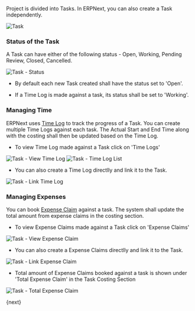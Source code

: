 Project is divided into Tasks. 
In ERPNext, you can also create a Task independently.

<img class="screenshot" alt="Task" src="assets/manual_erpnext_com/img/project/task.png">

### Status of the Task

A Task can have either of the following status - Open, Working, Pending Review, Closed, Cancelled.

<img class="screenshot" alt="Task - Status" src="assets/manual_erpnext_com/img/project/task_status.png">

* By default each new Task created shall have the status set to 'Open'.

* If a Time Log is made against a task, its status shall be set to 'Working'.

### Managing Time

ERPNext uses [Time Log](/projects/time-log) to track the progress of a Task.
You can create multiple Time Logs against each task.
The Actual Start and End Time along with the costing shall then be updated based on the Time Log.

* To view Time Log made against a Task click on 'Time Logs'

<img class="screenshot" alt="Task - View Time Log" src="assets/manual_erpnext_com/img/project/task_view_time_log.png">

<img class="screenshot" alt="Task - Time Log List" src="assets/manual_erpnext_com/img/project/task_time_log_list.png">

* You can also create a Time Log directlly and link it to the Task.

<img class="screenshot" alt="Task - Link Time Log" src="assets/manual_erpnext_com/img/project/task_time_log_link.png">

### Managing Expenses

You can book [Expense Claim](/human-resource-management/expense-claim) against a task.
The system shall update the total amount from expense claims in the costing section.

* To view Expense Claims made against a Task click on 'Expense Claims'

<img class="screenshot" alt="Task - View Expense Claim" src="assets/manual_erpnext_com/img/project/task_view_expense_claim.png">

* You can also create a Expense Claims directlly and link it to the Task.

<img class="screenshot" alt="Task - Link Expense Claim" src="assets/manual_erpnext_com/img/project/task_expense_claim_link.png">

* Total amount of Expense Claims booked against a task is shown under 'Total Expense Claim' in the Task Costing Section

<img class="screenshot" alt="Task - Total Expense Claim" src="assets/manual_erpnext_com/img/project/task_total_expense_claim.png">

{next}
